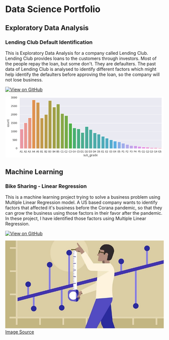 # Data Science Portfolio

## Exploratory Data Analysis
### Lending Club Default Identification

This is Exploratory Data Analysis for a company called Lending Club. Lending Club provides loans to the customers through investors. Most of the people repay the loan, but some don't. They are defaulters. The past data of Lending Club is analysed to identify different factors which might help identify the defaulters before approving the loan, so the company will not lose business.

[![View on GitHub](https://img.shields.io/badge/GitHub-View_on_GitHub-blue?logo=GitHub)](https://github.com/khyatidesai09/LendingClubCaseStudy)

![Case Study Related Image](./assets/img/sub_grade_univariate_categorical_1.png)

## Machine Learning
### Bike Sharing - Linear Regression

This is a machine learning project trying to solve a business problem using Multiple Linear Regression model. A US based company wants to identify factors that affected it's business before the Corana pandemic, so that they can grow the business using those factors in their favor after the pandemic. In these project, I have identified those factors using Multiple Linear Regression.

[![View on GitHub](https://img.shields.io/badge/GitHub-View_on_GitHub-blue?logo=GitHub)](https://github.com/khyatidesai09/Bike-Sharing)

![Case Study Related Image](./assets/img/Linear_Regression_Image_for_Portfolio.jpg)
[Image Source](https://in.pinterest.com/pin/439734351121424183/)

